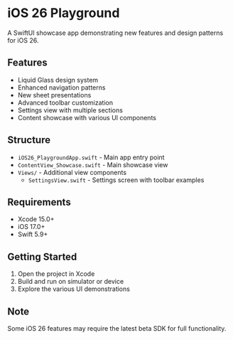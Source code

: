 # iOS 26 Playground

A SwiftUI showcase app demonstrating new features and design patterns for iOS 26.

## Features

- Liquid Glass design system
- Enhanced navigation patterns
- New sheet presentations
- Advanced toolbar customization
- Settings view with multiple sections
- Content showcase with various UI components

## Structure

- `iOS26_PlaygroundApp.swift` - Main app entry point
- `ContentView_Showcase.swift` - Main showcase view
- `Views/` - Additional view components
  - `SettingsView.swift` - Settings screen with toolbar examples

## Requirements

- Xcode 15.0+
- iOS 17.0+
- Swift 5.9+

## Getting Started

1. Open the project in Xcode
2. Build and run on simulator or device
3. Explore the various UI demonstrations

## Note

Some iOS 26 features may require the latest beta SDK for full functionality.